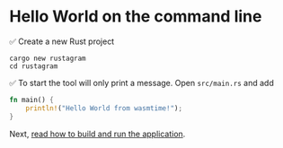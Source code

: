 # Hello World on the command line

✅ Create a new Rust project

```
cargo new rustagram
cd rustagram
```

✅ To start the tool will only print a message. Open `src/main.rs` and add

```rust
fn main() {
    println!("Hello World from wasmtime!");
}
```

Next, [read how to build and run the application](building-cli.md).
